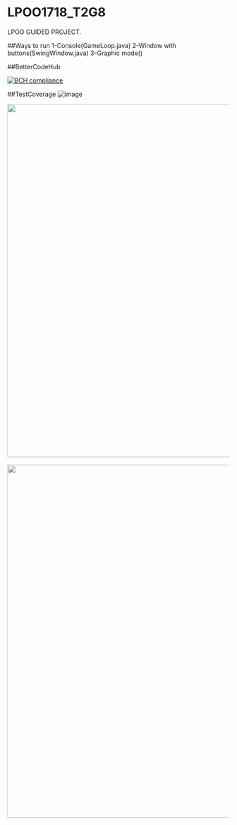 # LPOO1718_T2G8
LPOO GUIDED PROJECT.



##Ways to run
1-Console(GameLoop.java)
2-Window with buttons(SwingWindow.java)
3-Graphic mode()



##BetterCodeHub

[![BCH compliance](https://bettercodehub.com/edge/badge/BCH-FEUP-OOPLab/LPOO1617_T1G8?branch=master&token=2e926ecef19920b1e29fe1c04df750d72ed8e030)](https://bettercodehub.com/)

##TestCoverage
![image](https://github.com/wortz/LPOO1718_T2G8/blob/master/Dungeon%20Keep/Test_Coverage/Coverage.png)


<img src="https://github.com/wortz/LPOO1718_T2G8/tree/master/Dungeon%20Keep/Test_Coverage/Mutation.png" Width=800><br><br>
<img src="https://github.com/wortz/LPOO1718_T2G8/tree/master/Dungeon%20Keep/Test_Coverage/Coverage.png" Width=800><br><br>

